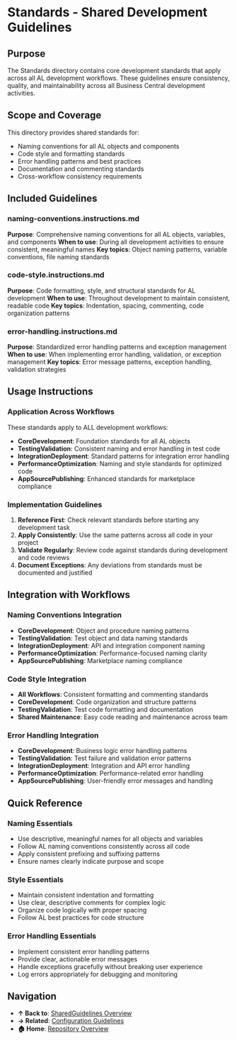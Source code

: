 # Standards - Shared Development Guidelines

## Purpose

The Standards directory contains core development standards that apply across all AL development workflows. These guidelines ensure consistency, quality, and maintainability across all Business Central development activities.

## Scope and Coverage

This directory provides shared standards for:
- Naming conventions for all AL objects and components
- Code style and formatting standards
- Error handling patterns and best practices
- Documentation and commenting standards
- Cross-workflow consistency requirements

## Included Guidelines

### naming-conventions.instructions.md
**Purpose**: Comprehensive naming conventions for all AL objects, variables, and components
**When to use**: During all development activities to ensure consistent, meaningful names
**Key topics**: Object naming patterns, variable conventions, file naming standards

### code-style.instructions.md
**Purpose**: Code formatting, style, and structural standards for AL development
**When to use**: Throughout development to maintain consistent, readable code
**Key topics**: Indentation, spacing, commenting, code organization patterns

### error-handling.instructions.md
**Purpose**: Standardized error handling patterns and exception management
**When to use**: When implementing error handling, validation, or exception management
**Key topics**: Error message patterns, exception handling, validation strategies

## Usage Instructions

### Application Across Workflows
These standards apply to ALL development workflows:
- **CoreDevelopment**: Foundation standards for all AL objects
- **TestingValidation**: Consistent naming and error handling in test code
- **IntegrationDeployment**: Standard patterns for integration error handling
- **PerformanceOptimization**: Naming and style standards for optimized code
- **AppSourcePublishing**: Enhanced standards for marketplace compliance

### Implementation Guidelines
1. **Reference First**: Check relevant standards before starting any development task
2. **Apply Consistently**: Use the same patterns across all code in your project
3. **Validate Regularly**: Review code against standards during development and code reviews
4. **Document Exceptions**: Any deviations from standards must be documented and justified

## Integration with Workflows

### Naming Conventions Integration
- **CoreDevelopment**: Object and procedure naming patterns
- **TestingValidation**: Test object and data naming standards
- **IntegrationDeployment**: API and integration component naming
- **PerformanceOptimization**: Performance-focused naming clarity
- **AppSourcePublishing**: Marketplace naming compliance

### Code Style Integration
- **All Workflows**: Consistent formatting and commenting standards
- **CoreDevelopment**: Code organization and structure patterns
- **TestingValidation**: Test code formatting and documentation
- **Shared Maintenance**: Easy code reading and maintenance across team

### Error Handling Integration
- **CoreDevelopment**: Business logic error handling patterns
- **TestingValidation**: Test failure and validation error patterns
- **IntegrationDeployment**: Integration and API error handling
- **PerformanceOptimization**: Performance-related error handling
- **AppSourcePublishing**: User-friendly error messages and handling

## Quick Reference

### Naming Essentials
- Use descriptive, meaningful names for all objects and variables
- Follow AL naming conventions consistently across all code
- Apply consistent prefixing and suffixing patterns
- Ensure names clearly indicate purpose and scope

### Style Essentials
- Maintain consistent indentation and formatting
- Use clear, descriptive comments for complex logic
- Organize code logically with proper spacing
- Follow AL best practices for code structure

### Error Handling Essentials
- Implement consistent error handling patterns
- Provide clear, actionable error messages
- Handle exceptions gracefully without breaking user experience
- Log errors appropriately for debugging and monitoring

## Navigation

- **↑ Back to**: [SharedGuidelines Overview](../README.md)
- **→ Related**: [Configuration Guidelines](../Configuration/README.md)
- **🏠 Home**: [Repository Overview](../../README.md)
